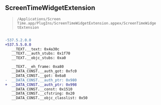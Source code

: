 ## ScreenTimeWidgetExtension

> `/Applications/Screen Time.app/PlugIns/ScreenTimeWidgetExtension.appex/ScreenTimeWidgetExtension`

```diff

-537.5.2.0.0
+537.5.5.0.0
   __TEXT.__text: 0x4a30c
   __TEXT.__auth_stubs: 0x1f70
   __TEXT.__objc_stubs: 0xa0

   __TEXT.__eh_frame: 0xa80
   __DATA_CONST.__auth_got: 0xfc0
   __DATA_CONST.__got: 0x6a8
-  __DATA_CONST.__auth_ptr: 0x980
+  __DATA_CONST.__auth_ptr: 0x998
   __DATA_CONST.__const: 0x1510
   __DATA_CONST.__cfstring: 0x20
   __DATA_CONST.__objc_classlist: 0x50

```
